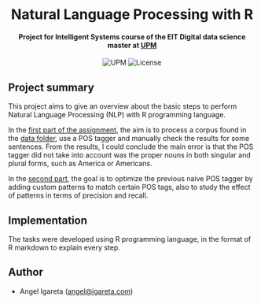 <h1 align="center">Natural Language Processing with R</h1>
<h4 align="center">Project for Intelligent Systems course of the EIT Digital data science master at <a href="https://www.upm.es/">UPM</a></h4>

<p align="center">
  <img alt="UPM" src="https://img.shields.io/badge/EIT%20Digital-UPM-blue?style=flat-square">
  <img alt="License" src="https://img.shields.io/github/license/angeligareta/natural-language-processing-r?style=flat-square" />
</p>

## Project summary
This project aims to give an overview about the basic steps to perform Natural Language Processing (NLP) with R programming language. 

In the [first part of the assignment](https://angeligareta.com/natural-language-processing-r/Homework1%20-%20Annotation.html), the aim is to process a corpus found in the [data folder](data/pos), use a POS tagger and manually check the results for
some sentences. From the results, I could conclude the main error is that the POS tagger did not take into account was the proper nouns in both singular and plural forms, such as America or Americans.

In the [second part](https://angeligareta.com/natural-language-processing-r/Homework2%20-%20Optimization.html), the goal is to optimize the previous naive POS tagger by adding custom patterns to match certain POS tags, also to study the effect of patterns in terms of precision and recall.

## Implementation
The tasks were developed using R programming language, in the format of R markdown to explain every step.

## Author
- Angel Igareta ([angel@igareta.com](mailto:angel@igareta.com))
